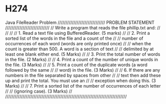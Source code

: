 # H274
Java FileReader Problem
////////////////////////////// PROBLEM STATEMENT ////////////////////////////
// Write a program that reads the file phillip.txt and:                    //
//                                                                         //
// 1.  Read a text file using BufferedReader. (5 marks)                    //
// 2.  Print a sorted list of the words in the file and a count of the     //
//     number of occurrences of each word (words are only printed once)    //
//     when the count is greater than 500. A word is a section of text     //
//     delimited by at least one blank either end. (5 Marks)               //
// 3.  Print the total number of words in the file. (2 Marks)              //
// 4.  Print a count of the number of unique words in the file. (3 Marks)  //
// 5.  Print a count of the duplicate words (a word followed by the same   //
//     word) in the file. (3 Marks)                                        //
// 6.  If there are any numbers in the file separated by spaces from other //
//     text then add these up and print the total. You must use an         //
//     exception when doing this. (3 Marks)                                //
// 7.  Print a sorted list of the number of occurrences of each letter     //
//     (ignoring case). (3 Marks)                                          //
/////////////////////////////////////////////////////////////////////////////
